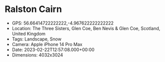 # Ralston Cairn

- GPS: 56.66414722222222,-4.967622222222222
- Location: The Three Sisters, Glen Coe, Ben Nevis & Glen Coe, Scotland, United Kingdom
- Tags: Landscape, Snow
- Camera: Apple iPhone 14 Pro Max
- Date: 2023-02-22T12:57:08.000+00:00
- Dimensions: 4032x3024
